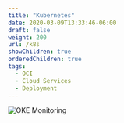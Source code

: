 ```yaml
---
title: "Kubernetes"
date: 2020-03-09T13:33:46-06:00
draft: false
weight: 200
url: /k8s
showChildren: true
orderedChildren: true
tags:
  - OCI
  - Cloud Services
  - Deployment
---
```


![OKE Monitoring](k8s-oke-monitoring.png)
